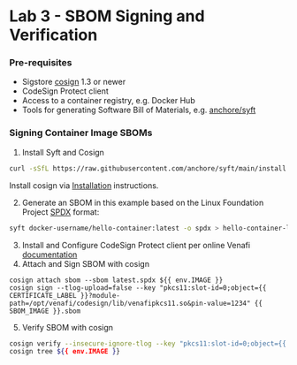 # Lab 3 - SBOM Signing and Verification

### Pre-requisites
* Sigstore [cosign](https://github.com/sigstore/cosign) 1.3 or newer
* CodeSign Protect client
* Access to a container registry, e.g. Docker Hub
* Tools for generating Software Bill of Materials, e.g. [anchore/syft](https://github.com/anchore/syft)

### Signing Container Image SBOMs

1. Install Syft and Cosign
```bash
curl -sSfL https://raw.githubusercontent.com/anchore/syft/main/install.sh | sh -s -- -b /usr/local/bin
```
Install cosign via [Installation](https://docs.sigstore.dev/system_config/installation/) instructions.

2. Generate an SBOM in this example based on the Linux Foundation Project [SPDX](https://spdx.dev/learn/overview/) format:
```bash
syft docker-username/hello-container:latest -o spdx > hello-container-latest.spdx
```
3. Install and Configure CodeSign Protect client per online Venafi [documentation](https://docs.venafi.com)
4. Attach and Sign SBOM with cosign
```sbom
cosign attach sbom --sbom latest.spdx ${{ env.IMAGE }}
cosign sign --tlog-upload=false --key "pkcs11:slot-id=0;object={{ CERTIFICATE_LABEL }}?module-path=/opt/venafi/codesign/lib/venafipkcs11.so&pin-value=1234" {{ SBOM_IMAGE }}.sbom
```
5. Verify SBOM with cosign
```bash
cosign verify --insecure-ignore-tlog --key "pkcs11:slot-id=0;object={{ CERTIFICATE_LABEL }}?module-path=/opt/venafi/codesign/lib/venafipkcs11.so&pin-value=1234" {{ SBOM_IMAGE }}.sbom
cosign tree ${{ env.IMAGE }}
```

